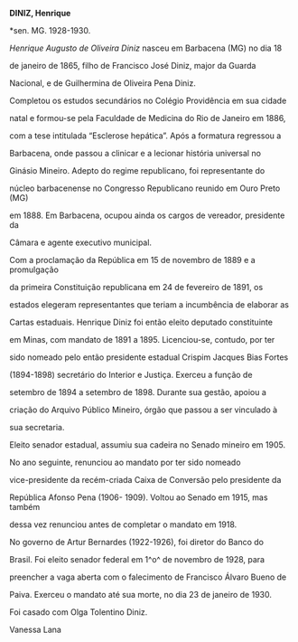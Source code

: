 **DINIZ, Henrique**



\*sen. MG. 1928-1930.



*Henrique Augusto de Oliveira Diniz* nasceu em Barbacena (MG) no dia 18

de janeiro de 1865, filho de Francisco José Diniz, major da Guarda

Nacional, e de Guilhermina de Oliveira Pena Diniz.



Completou os estudos secundários no Colégio Providência em sua cidade

natal e formou-se pela Faculdade de Medicina do Rio de Janeiro em 1886,

com a tese intitulada “Esclerose hepática”. Após a formatura regressou a

Barbacena, onde passou a clinicar e a lecionar história universal no

Ginásio Mineiro. Adepto do regime republicano, foi representante do

núcleo barbacenense no Congresso Republicano reunido em Ouro Preto (MG)

em 1888. Em Barbacena, ocupou ainda os cargos de vereador, presidente da

Câmara e agente executivo municipal.



Com a proclamação da República em 15 de novembro de 1889 e a promulgação

da primeira Constituição republicana em 24 de fevereiro de 1891, os

estados elegeram representantes que teriam a incumbência de elaborar as

Cartas estaduais. Henrique Diniz foi então eleito deputado constituinte

em Minas, com mandato de 1891 a 1895. Licenciou-se, contudo, por ter

sido nomeado pelo então presidente estadual Crispim Jacques Bias Fortes

(1894-1898) secretário do Interior e Justiça. Exerceu a função de

setembro de 1894 a setembro de 1898. Durante sua gestão, apoiou a

criação do Arquivo Público Mineiro, órgão que passou a ser vinculado à

sua secretaria.



Eleito senador estadual, assumiu sua cadeira no Senado mineiro em 1905.

No ano seguinte, renunciou ao mandato por ter sido nomeado

vice-presidente da recém-criada Caixa de Conversão pelo presidente da

República Afonso Pena (1906- 1909). Voltou ao Senado em 1915, mas também

dessa vez renunciou antes de completar o mandato em 1918.



No governo de Artur Bernardes (1922-1926), foi diretor do Banco do

Brasil. Foi eleito senador federal em 1^o^ de novembro de 1928, para

preencher a vaga aberta com o falecimento de Francisco Álvaro Bueno de

Paiva. Exerceu o mandato até sua morte, no dia 23 de janeiro de 1930.



Foi casado com Olga Tolentino Diniz.



Vanessa Lana



